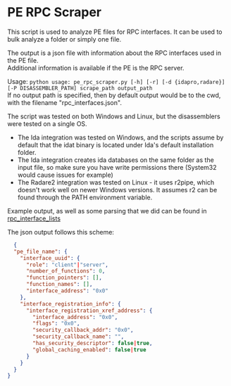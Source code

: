 # PE RPC Scraper

This script is used to analyze PE files for RPC interfaces.
It can be used to bulk analyze a folder or simply one file.

The output is a json file with information about the RPC interfaces used in the PE file.  
Additional information is available if the PE is the RPC server.

Usage: `python usage: pe_rpc_scraper.py [-h] [-r] [-d {idapro,radare}] [-P DISASSEMBLER_PATH] scrape_path output_path`  
If no output path is specified, then by default output would be to the cwd, with the filename "rpc_interfaces.json".


The script was tested on both Windows and Linux, but the disassemblers were tested on a single OS.  
- The Ida integration was tested on Windows, and the scripts assume by default that the idat binary is located under Ida's default installation folder.
- The Ida integration creates ida databases on the same folder as the input file, so make sure you have write permissions there (System32 would cause issues for example)
- The Radare2 integration was tested on Linux - it uses r2pipe, which doesn't work well on newer Windows versions. It assumes r2 can be found through the PATH environment variable.

Example output, as well as some parsing that we did can be found in [rpc_interface_lists](../rpc_interface_lists)

The json output follows this scheme:
```json
  {
  "pe_file_name": {
    "interface_uuid": {
      "role": "client"|"server",
      "number_of_functions": 0,
      "function_pointers": [],
      "function_names": [],
      "interface_address": "0x0"
    },
    "interface_registration_info": {
      "interface_registration_xref_address": {
        "interface_address": "0x0",
        "flags": "0x0",
        "security_callback_addr": "0x0",
        "security_callback_name": "",
        "has_security_descriptor": false|true,
        "global_caching_enabled": false|true
      }
    }
  }
}
```
